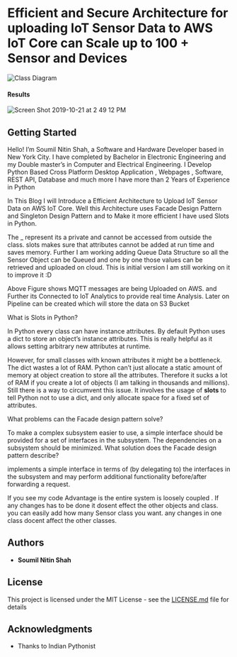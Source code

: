 
# Efficient and Secure Architecture for uploading IoT Sensor Data to AWS IoT Core can Scale up to 100 + Sensor and Devices


![Class Diagram ](https://user-images.githubusercontent.com/39345855/67233717-c5b36300-f411-11e9-92ed-ea5d2653fcd6.png)


#### Results
![Screen Shot 2019-10-21 at 2 49 12 PM](https://user-images.githubusercontent.com/39345855/67233886-0f9c4900-f412-11e9-9700-a5df98423ae7.png)


## Getting Started

Hello! I’m Soumil Nitin Shah, a Software and Hardware Developer based in New York City. I have completed by Bachelor in Electronic Engineering and my Double master’s in Computer and Electrical Engineering. I Develop Python Based Cross Platform Desktop Application , Webpages , Software, REST API, Database and much more I have more than 2 Years of Experience in Python

In This Blog I will Introduce a Efficient Architecture to Upload IoT Sensor Data on AWS IoT Core. Well this Architecture uses Facade Design Pattern and Singleton Design Pattern and to Make it more efficient I have used Slots in Python.

The _ represent its a private and cannot be accessed from outside the class. slots makes sure that attributes cannot be added at run time and saves memory. Further I am working adding Queue Data Structure so all the Sensor Object can be Queued and one by one those values can be retrieved and uploaded on cloud. This is initial version I am still working on it to improve it :D

Above Figure shows MQTT messages are being Uploaded on AWS. and Further its Connected to IoT Analytics to provide real time Analysis. Later on Pipeline can be created which will store the data on S3 Bucket

What is Slots in Python?

In Python every class can have instance attributes. By default Python uses a dict to store an object’s instance attributes. This is really helpful as it allows setting arbitrary new attributes at runtime.

However, for small classes with known attributes it might be a bottleneck. The dict wastes a lot of RAM. Python can’t just allocate a static amount of memory at object creation to store all the attributes. Therefore it sucks a lot of RAM if you create a lot of objects (I am talking in thousands and millions). Still there is a way to circumvent this issue. It involves the usage of __slots__ to tell Python not to use a dict, and only allocate space for a fixed set of attributes.

What problems can the Facade design pattern solve? 

To make a complex subsystem easier to use, a simple interface should be provided for a set of interfaces in the subsystem.
The dependencies on a subsystem should be minimized.
What solution does the Facade design pattern describe?

implements a simple interface in terms of (by delegating to) the interfaces in the subsystem and
may perform additional functionality before/after forwarding a request.

If you see my code Advantage is the entire system is loosely coupled . If any changes has to be done it dosent effect the other objects and class. you can easily add how many Sensor class you want. any changes in one class docent affect the other classes.



## Authors

* **Soumil Nitin Shah** 

## License

This project is licensed under the MIT License - see the [LICENSE.md](LICENSE.md) file for details

## Acknowledgments

* Thanks to Indian Pythonist 
